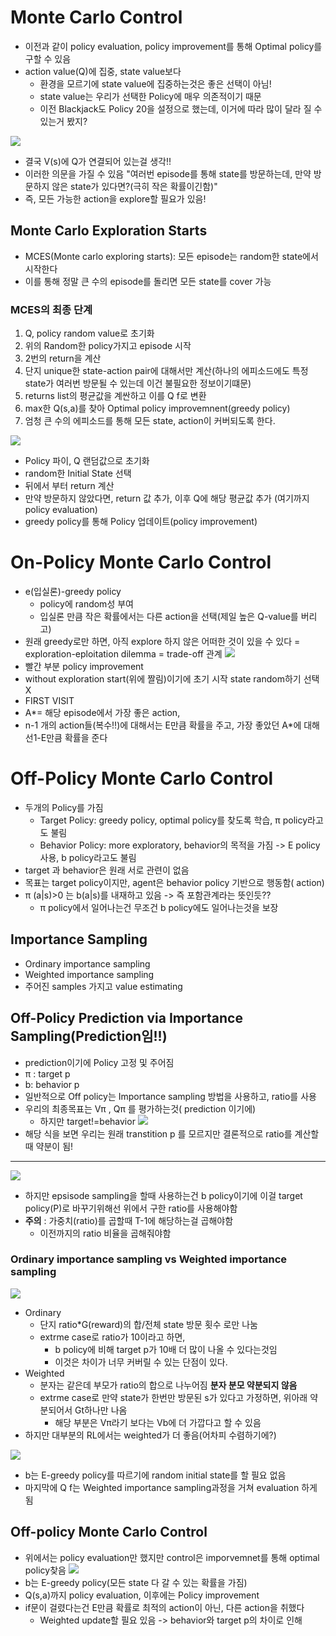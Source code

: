 # Monte Carlo Control

- 이전과 같이 policy evaluation, policy improvement를 통해 Optimal policy를 구할 수 있음
- action value(Q)에 집중, state value보다
  - 환경을 모르기에 state value에 집중하는것은 좋은 선택이 아님!
  - state value는 우리가 선택한 Policy에 매우 의존적이기 때문
  - 이전 Blackjack도 Policy 20을 설정으로 했는데, 이거에 따라 많이 달라 질 수 있는거 봤지?

![](./img/29.png)

- 결국 V(s)에 Q가 연결되어 있는걸 생각!!
- 이러한 의문을 가질 수 있음 "여러번 episode를 통해 state를 방문하는데, 만약 방문하지 않은 state가 있다면?(극히 작은 확률이긴함)"
- 즉, 모든 가능한 action을 explore할 필요가 있음!

## Monte Carlo Exploration Starts

- MCES(Monte carlo exploring starts): 모든 episode는 random한 state에서 시작한다
- 이를 통해 정말 큰 수의 episode를 돌리면 모든 state를 cover 가능

### MCES의 최종 단계

1. Q, policy random value로 초기화
2. 위의 Random한 policy가지고 episode 시작
3. 2번의 return을 계산
4. 단지 unique한 state-action pair에 대해서만 계산(하나의 에피소드에도 특정 state가 여러번 방문될 수 있는데 이건 불필요한 정보이기떄문)
5. returns list의 평균값을 계싼하고 이를 Q f로 변환
6. max한 Q(s,a)를 찾아 Optimal policy improvemnent(greedy policy)
7. 엄청 큰 수의 에피소드를 통해 모든 state, action이 커버되도록 한다.

![](./img/30.png)

- Policy 파이, Q 랜덤값으로 초기화
- random한 Initial State 선택
- 뒤에서 부터 return 계산
- 만약 방문하지 않았다면, return 값 추가, 이후 Q에 해당 평균값 추가 (여기까지 policy evaluation)
- greedy policy를 통해 Policy 업데이트(policy improvement)

# On-Policy Monte Carlo Control

- e(입실론)-greedy policy
  - policy에 random성 부여
  - 입실론 만큼 작은 확률에서는 다른 action을 선택(제일 높은 Q-value를 버리고)
- 원래 greedy로만 하면, 아직 explore 하지 않은 어떠한 것이 있을 수 있다 = exploration-eploitation dilemma = trade-off 관계
  ![](./img/31.png)
- 빨간 부분 policy improvement
- without exploration start(위에 짤림)이기에 초기 시작 state random하기 선택 X
- FIRST VISIT
- A\*= 해당 episode에서 가장 좋은 action,
- n-1 개의 action들(복수!!)에 대해서는 E만큼 확률을 주고, 가장 좋았던 A\*에 대해선1-E만큼 확률을 준다

# Off-Policy Monte Carlo Control
- 두개의 Policy를 가짐
  - Target Policy: greedy policy, optimal policy를 찾도록 학습, π  policy라고도 불림
  - Behavior Policy: more exploratory, behavior의 목적을 가짐 -> E policy 사용, b policy라고도 불림
- target 과 behavior은 원래 서로 관련이 없음
- 목표는 target policy이지만, agent은 behavior policy 기반으로 행동함( action)
- π (a|s)>0 는 b(a|s)를 내재하고 있음 -> 즉 포함관계라는 뜻인듯??
  - π policy에서 일어나는건 무조건 b policy에도 일어나는것을 보장

## Importance Sampling
- Ordinary importance sampling
- Weighted importance sampling
- 주어진 samples 가지고 value estimating

## Off-Policy Prediction via Importance Sampling(Prediction임!!)
- prediction이기에 Policy 고정 및 주어짐
- π : target p
- b: behavior p
- 일반적으로 Off policy는 Importance sampling 방법을 사용하고, ratio를 사용
- 우리의 최종목표는 Vπ , Qπ 를 평가하는것( prediction 이기에)
  - 하지만 target!=behavior
![](./img/32.png)
- 해당 식을 보면 우리는 원래 transtition p 를 모르지만 결론적으로 ratio를 계산할때 약분이 됨!
<hr>

![](./img/33.png)
- 하지만 epsisode sampling을 할때 사용하는건 b policy이기에 이걸 target policy(P)로 바꾸기위해선 위에서 구한 ratio를 사용해야함
- **주의** : 가중치(ratio)를 곱할때 T-1에 해당하는걸 곱해야함
  - 이전까지의 ratio 비율을 곱해줘야함

### Ordinary importance sampling vs Weighted importance sampling
![](./img/34.png)

- Ordinary
  - 단지 ratio*G(reward)의 합/전체 state 방문 횟수 로만 나눔
  - extrme case로 ratio가 10이라고 하면,
    - b policy에 비해 target p가 10배 더 많이 나올 수 있다는것임
    - 이것은 차이가 너무 커버릴 수 있는 단점이 있다. 
- Weighted
  - 분자는 같은데 부모가 ratio의 합으로 나누어짐 **분자 분모 약분되지 않음**
  - extrme case로 만약 state가 한번만 방문된 s가 있다고 가정하면, 위아래 약분되어서 Gt하나만 나옴
    - 해당 부분은 Vπ라기 보다는 Vb에 더 가깝다고 할 수 있음
- 하지만 대부분의 RL에서는 weighted가 더 좋음(어차피 수렴하기에?)

![](./img/35.png)
- b는 E-greedy policy를 따르기에 random initial state를 할 필요 없음
- 마지막에 Q f는 Weighted importance sampling과정을 거쳐 evaluation 하게 됨

## Off-policy Monte Carlo Control
- 위에서는 policy evaluation만 했지만 control은 imporvemnet를 통해 optimal policy찾음
![](./img/36.png)
- b는 E-greedy policy(모든 state 다 갈 수 있는 확률을 가짐)
- Q(s,a)까지 policy evaluation, 이후에는 Policy improvement
- if문이 걸렸다는건 E만큼 확률로 최적의 action이 아닌, 다른 action을 취했다
  - Weighted update할 필요 있음 -> behavior와 target p의 차이로 인해


